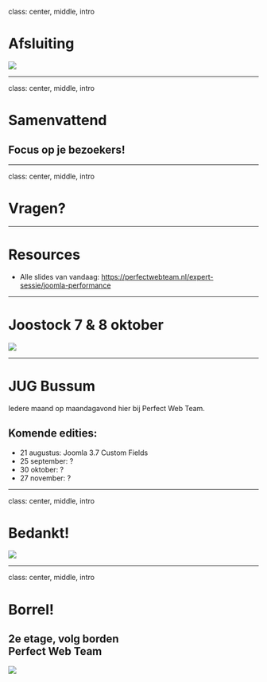 class: center, middle, intro
# Afsluiting
<img src="/images/logos.png">

---
class: center, middle, intro
# Samenvattend
## Focus op je bezoekers!

---
class: center, middle, intro
# Vragen?

---
# Resources
- Alle slides van vandaag: https://perfectwebteam.nl/expert-sessie/joomla-performance

---
# Joostock 7 & 8 oktober
<img src="/joomla_performance/images/joostock.jpg">

---
# JUG  Bussum
Iedere maand op maandagavond hier bij Perfect Web Team. 

## Komende edities:
- 21 augustus: Joomla 3.7 Custom Fields
- 25 september: ?
- 30 oktober: ?
- 27 november: ?

---
class: center, middle, intro
# Bedankt!
<img src="/images/logos.png">

---
class: center, middle, intro
# Borrel!
## 2e etage, volg borden<br>Perfect Web Team
<img src="/images/bitterballen.jpg">